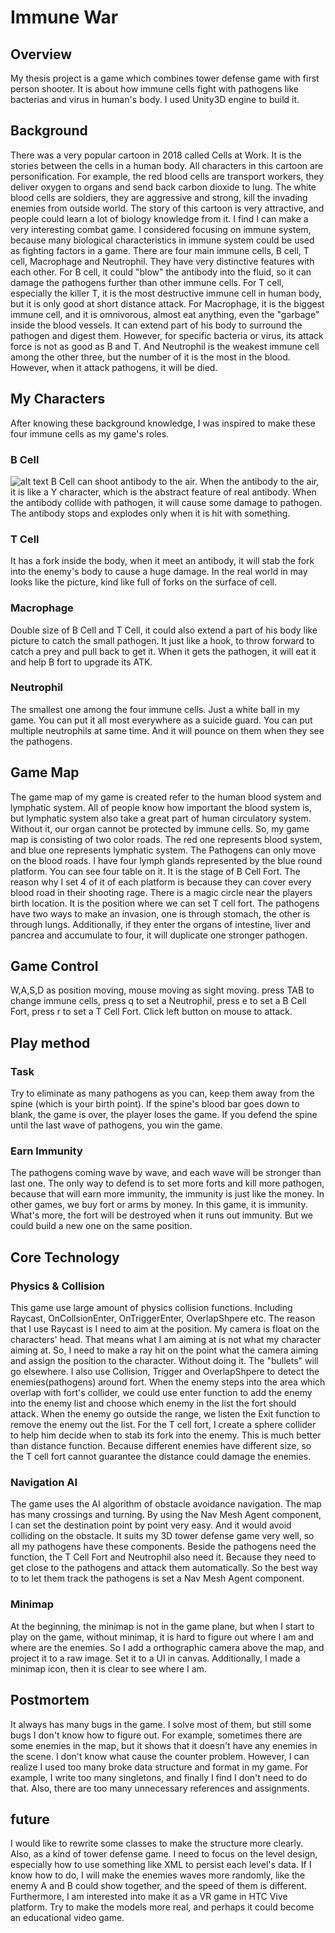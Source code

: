 # Immune War
## Overview
My thesis project is a game which combines tower defense game with first person shooter. It is about how immune cells fight with pathogens like bacterias and virus in human's body. I used Unity3D engine to build it. 
## Background
There was a very popular cartoon in 2018 called Cells at Work. It is the stories between the cells in a human body. All characters in this cartoon are personification. For example, the red blood cells are transport workers, they deliver oxygen to organs and send back carbon dioxide to lung. The white blood cells are soldiers, they are aggressive and strong, kill the invading enemies from outside world. The story of this cartoon is very attractive, and people could learn a lot of biology knowledge from it. I find I can make a very interesting combat game.
I considered focusing on immune system, because many biological characteristics in immune system could be used as fighting factors in a game. There are four main immune cells, B cell, T cell, Macrophage and Neutrophil. They have very distinctive features with each other. For B cell, it could "blow" the antibody into the fluid, so it can damage the pathogens further than other immune cells. For T cell, especially the killer T, it is the most destructive immune cell in human body, but it is only good at short distance attack. For Macrophage, it is the biggest immune cell, and it is omnivorous, almost eat anything, even the "garbage" inside the blood vessels. It can extend part of his body to surround the pathogen and digest them. However, for specific bacteria or virus, its attack force is not as good as B and T. And Neutrophil is the weakest immune cell among the other three, but the number of it is the most in the blood. However, when it attack pathogens, it will be died.
## My Characters
After knowing these background knowledge, I was inspired to make these four immune cells as my game's roles. 
### B Cell
![alt text](Immune_War/Images/BCell.png)
B Cell can shoot antibody to the air. When the antibody to the air, it is like a Y character, which is the abstract feature of real antibody. When the antibody collide with pathogen, it will cause some damage to pathogen. The antibody stops and explodes only when it is hit with something.
### T Cell
It has a fork inside the body, when it meet an antibody, it will stab the fork into the enemy's body to cause a huge damage. In the real world in may looks like the picture, kind like full of forks on the surface of cell.
### Macrophage
Double size of B Cell and T Cell, it could also extend a part of his body like picture to catch the small pathogen. It just like a hook, to throw forward to catch a prey and pull back to get it. When it gets the pathogen, it will eat it and help B fort to upgrade its ATK.
### Neutrophil
The smallest one among the four immune cells. Just a white ball in my game. You can put it all most everywhere as a suicide guard. You can put multiple neutrophils at same time. And it will pounce on them when they see the pathogens.
## Game Map
The game map of my game is created refer to the human blood system and lymphatic system. All of people know how important the blood system is, but lymphatic system also take a great part of human circulatory system. Without it, our organ cannot be protected by immune cells. 
So, my game map is consisting of two color roads. The red one represents blood system, and blue one represents lymphatic system. The Pathogens can only move on the blood roads.
I have four lymph glands represented by the blue round platform. You can see four table on it. It is the stage of B Cell Fort. The reason why I set 4 of it of each platform is because they can cover every blood road in their shooting rage. 
There is a magic circle near the players birth location. It is the position where we can set T cell fort.
The pathogens have two ways to make an invasion, one is through stomach, the other is through lungs. Additionally, if they enter the organs of intestine, liver and pancrea and accumulate to four, it will duplicate one stronger pathogen. 

## Game Control
W,A,S,D as position moving, mouse moving as sight moving. press TAB to change immune cells, press q to set a Neutrophil, press e to set a B Cell Fort, press r to set a T Cell Fort. Click left button on mouse to attack. 

## Play method
### Task
Try to eliminate as many pathogens as you can, keep them away from the spine (which is your birth point). If the spine's blood bar goes down to blank, the game is over, the player loses the game. If you defend the spine until the last wave of pathogens, you win the game. 
### Earn Immunity
The pathogens coming wave by wave, and each wave will be stronger than last one. The only way to defend is to set more forts and kill more pathogen, because that will earn more immunity, the immunity is just like the money. In other games, we buy fort or arms by money. In this game, it is immunity. What's more, the fort will be destroyed when it runs out immunity. But we could build a new one on the same position.
## Core Technology
### Physics & Collision
This game use large amount of physics collision functions. Including Raycast, OnCollsionEnter, OnTriggerEnter, OverlapShpere etc. The reason that I use Raycast is I need to aim at the position. My camera is float on the characters' head. That means what I am aiming at is not what my character aiming at. So, I need to make a ray hit on the point what the camera aiming and assign the position to the character. Without doing it. The "bullets" will go elsewhere. 
I also use Collision, Trigger and OverlapShpere to detect the enemies(pathogens) around fort. When the enemy steps into the area which overlap with fort's collider, we could use enter function to add the enemy into the enemy list and choose which enemy in the list the fort should attack. When the enemy go outside the range, we listen the Exit function to remove the enemy out the list. 
For the T cell fort, I create a sphere collider to help him decide when to stab its fork into the enemy. This is much better than distance function. Because different enemies have different size, so the T cell fort cannot guarantee the distance could damage the enemies.
### Navigation AI
The game uses the AI algorithm of obstacle avoidance navigation. The map has many crossings and turning. By using the Nav Mesh Agent component, I can set the destination point by point very easy. And it would avoid colliding on the obstacle. It suits my 3D tower defense game very well, so all my pathogens have these components.
Beside the pathogens need the function, the T Cell Fort and Neutrophil also need it. Because they need to get close to the pathogens and attack them automatically. So the best way to to let them track the pathogens is set a Nav Mesh Agent component.
### Minimap
At the beginning, the minimap is not in the game plane, but when I start to play on the game, without minimap, it is hard to figure out where I am and where are the enemies. So I add a orthographic camera above the map, and project it to a raw image. Set it to a UI in canvas. Additionally, I made a minimap icon, then it is clear to see where I am.
## Postmortem
It always has many bugs in the game. I solve most of them, but still some bugs I don't know how to figure out. For example, sometimes there are some enemies in the map, but it shows that it doesn't have any enemies in the scene. I don't know what cause the counter problem. However, I can realize I used too many broke data structure and format in my game. For example, I write too many singletons, and finally I find I don't need to do that. Also, there are too many unnecessary references and assignments. 
## future
I would like to rewrite some classes to make the structure more clearly. Also, as a kind of tower defense game. I need to focus on the level design, especially how to use something like XML to persist each level's data. If I know how to do, I will make the enemies waves more randomly, like the enemy A and B could show together, and the speed of them is different. 
Furthermore, I am interested into make it as a VR game in HTC Vive platform. Try to make the models more real, and perhaps it could become an educational video game.
